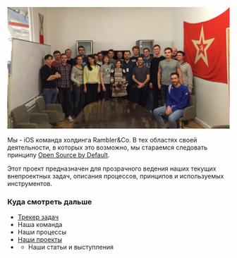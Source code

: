 ![iOS команда](/resources/images/ios-team-rambler.jpg)

Мы - iOS команда холдинга Rambler&Co. В тех областях своей деятельности, в которых это возможно, мы стараемся следовать принципу [Open Source by Default](http://code.dblock.org/2015/02/09/becoming-open-source-by-default.html).

Этот проект предназначен для прозрачного ведения наших текущих внепроектных задач, описания процессов, принципов и используемых инструментов.

### Куда смотреть дальше
- [Трекер задач](https://github.com/rambler-ios/team/issues)
- Наша команда
- Наши процессы
- [Наши проекты](projects.md)
- - Наши статьи и выступления
